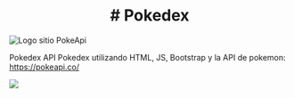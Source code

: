 <h1 align="center"> # Pokedex </h1>


![Logo sitio PokeApi](https://github.com/RafOs14/pokedex/assets/81370636/77b59576-47cb-4380-aae5-ce6c3d599b13)


Pokedex  API
Pokedex utilizando HTML, JS, Bootstrap y la API de pokemon: 
  https://pokeapi.co/

<p align="left">
   <img src="https://img.shields.io/badge/STATUS-EN%20DESAROLLO-green">
</p>
